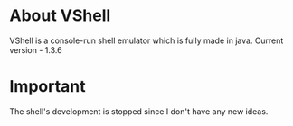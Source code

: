 # About VShell
VShell is a console-run shell emulator which is fully made in java.
Current version - 1.3.6
# Important
The shell's development is stopped since I don't have any new ideas.

